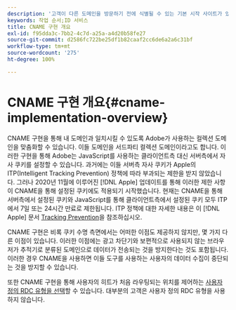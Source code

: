 ```yaml
---
description: '고객이 다른 도메인을 방문하기 전에 식별될 수 있는 기본 시작 사이트가 있는 경우 CNAME은 서드파티 쿠키를 수락하지 않는 브라우저(예: Safari)에서 도메인 간 추적을 활성화할 수 있습니다.'
keywords: 작업 순서;ID 서비스
title: CNAME 구현 개요
exl-id: f95dda3c-7bb2-4c7d-a25a-a4d20b58fe27
source-git-commit: d2586fc722be25df1b82caaf2cc6de6a2a6c31bf
workflow-type: tm+mt
source-wordcount: '275'
ht-degree: 100%

---
```


# CNAME 구현 개요{#cname-implementation-overview}

CNAME 구현을 통해 내 도메인과 일치시킬 수 있도록 Adobe가 사용하는 컬렉션 도메인을 맞춤화할 수 있습니다. 이들 도메인을 서드파티 컬렉션 도메인이라고도 합니다. 이러한 구현을 통해 Adobe는 JavaScript를 사용하는 클라이언트측 대신 서버측에서 자사 쿠키를 설정할 수 있습니다. 과거에는 이들 서버측 자사 쿠키가 Apple의 ITP(Intelligent Tracking Prevention) 정책에 따라 부과되는 제한을 받지 않았습니다. 그러나 2020년 11월에 이루어진 [!DNL Apple] 업데이트를 통해 이러한 제한 사항이 CNAME을 통해 설정된 쿠키에도 적용되기 시작했습니다. 현재는 CNAME을 통해 서버측에서 설정된 쿠키와 JavaScript를 통해 클라이언트측에서 설정된 쿠키 모두 ITP에서 7일 또는 24시간 만료로 제한됩니다. ITP 정책에 대한 자세한 내용은 이 [!DNL Apple] 문서 [Tracking Prevention](https://webkit.org/tracking-prevention/#intelligent-tracking-prevention-itp)을 참조하십시오.

CNAME 구현은 비록 쿠키 수명 측면에서는 어떠한 이점도 제공하지 않지만, 몇 가지 다른 이점이 있습니다. 이러한 이점에는 광고 차단기와 보편적으로 사용되지 않는 브라우저가 추적기로 분류된 도메인으로 데이터가 전송되는 것을 방지한다는 것도 포함됩니다. 이러한 경우 CNAME을 사용하면 이들 도구를 사용하는 사용자의 데이터 수집이 중단되는 것을 방지할 수 있습니다.

또한 CNAME 구현을 통해 사용자의 히트가 처음 라우팅되는 위치를 제어하는 [사용자 정의 RDC 유형을 선택](https://experienceleague.adobe.com/docs/analytics/technotes/rdc/regional-data-collection.html?lang=ko-KR)할 수 있습니다. 대부분의 고객은 사용자 정의 RDC 유형을 사용하지 않습니다.

